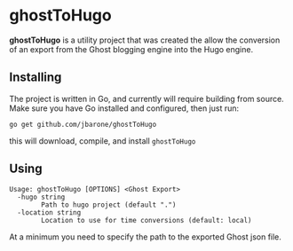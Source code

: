 # ghostToHugo

**ghostToHugo** is a utility project that was created the allow the conversion
of an export from the Ghost blogging engine into the Hugo engine.

## Installing

The project is written in Go, and currently will require building from source.
Make sure you have Go installed and configured, then just run:

```
go get github.com/jbarone/ghostToHugo
```

this will download, compile, and install `ghostToHugo`

## Using

```
Usage: ghostToHugo [OPTIONS] <Ghost Export>
  -hugo string
    	Path to hugo project (default ".")
  -location string
    	Location to use for time conversions (default: local)
```

At a minimum you need to specify the path to the exported Ghost json file.
